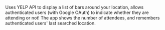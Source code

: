 Uses YELP API to display a list of bars around your location, allows authenticated users (with Google OAuth) to indicate whether they are attending or not!
The app shows the number of attendees, and remembers authenticated users' last searched location.
